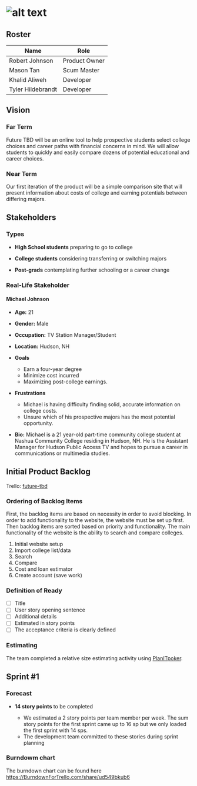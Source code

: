 # ![alt text][logo]

## Roster

Name              | Role
----------------- | -------------
Robert Johnson    | Product Owner
Mason Tan         | Scum Master
Khalid Aliweh     | Developer
Tyler Hildebrandt | Developer

## Vision

### Far Term

Future TBD will be an online tool to help prospective students select college choices and career paths with financial concerns in mind. We will allow students to quickly and easily compare dozens of potential educational and career choices.

### Near Term

Our first iteration of the product will be a simple comparison site that will present information about costs of college and earning potentials between differing majors.

## Stakeholders

### Types

- **High School students** preparing to go to college

- **College students** considering transferring or switching majors

- **Post-grads** contemplating further schooling or a career change

### Real-Life Stakeholder

#### Michael Johnson

- **Age:** 21

- **Gender:** Male

- **Occupation:** TV Station Manager/Student

- **Location:** Hudson, NH

- **Goals**

  - Earn a four-year degree
  - Minimize cost incurred
  - Maximizing post-college earnings.

- **Frustrations**

  - Michael is having difficulty finding solid, accurate information on college costs.
  - Unsure which of his prospective majors has the most potential opportunity.

- **Bio:** Michael is a 21 year-old part-time community college student at Nashua Community College residing in Hudson, NH. He is the Assistant Manager for Hudson Public Access TV and hopes to pursue a career in communications or multimedia studies.

## Initial Product Backlog

Trello: [future-tbd](https://trello.com/b/uVkt6NXa/future-tbd)

### Ordering of Backlog Items

First, the backlog items are based on necessity in order to avoid blocking. In order to add functionality to the website, the website must be set up first. Then backlog items are sorted based on priority and functionality. The main functionality of the website is the ability to search and compare colleges.

1. Initial website setup
2. Import college list/data
3. Search
4. Compare
5. Cost and loan estimator
6. Create account (save work)

### Definition of Ready

- [ ] Title
- [ ] User story opening sentence
- [ ] Additional details
- [ ] Estimated in story points
- [ ] The acceptance criteria is clearly defined

### Estimating

The team completed a relative size estimating activity using [PlanITpoker](http://www.planitpoker.com/).

## Sprint #1

### Forecast

- **14 story points** to be completed

  - We estimated a 2 story points per team member per week. The sum story points for the first sprint came up to 16 sp but we only loaded the first sprint with 14 sps.
  - The development team committed to these stories during sprint planning
  
### Burndowm chart
The burndown chart can be found here https://BurndownForTrello.com/share/ud549bkub6


[logo]: https://github.com/thilde/future-tbd/blob/gh-pages/Logo%20(text)_small.png "future-tbd"
